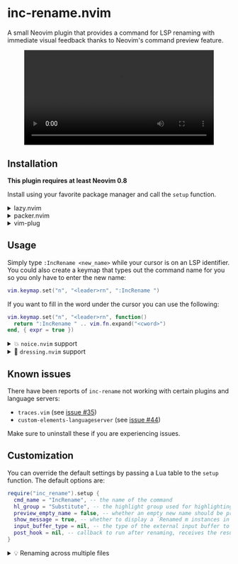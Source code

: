 # inc-rename.nvim

A small Neovim plugin that provides a command for LSP renaming with immediate visual
feedback thanks to Neovim's command preview feature.

<div align="center">
<video src="https://user-images.githubusercontent.com/40792180/197186202-d848ba0c-7d3b-4e01-8e99-36ad7d884308.mp4" width="85%">
</div>

## Installation
**This plugin requires at least Neovim 0.8**

Install using your favorite package manager and call the `setup` function.
<details>
    <summary>lazy.nvim</summary>

```lua
{
  "smjonas/inc-rename.nvim",
  config = function()
    require("inc_rename").setup()
  end,
}
```
</details>

<details>
    <summary>packer.nvim</summary>

```lua
use {
  "smjonas/inc-rename.nvim",
  config = function()
    require("inc_rename").setup()
  end,
}
```
</details>

<details>
    <summary>vim-plug</summary>

```vim
Plug 'smjonas/inc-rename.nvim'
```
Somewhere in your init.lua, you will need to call the setup function:
```lua
require("inc_rename").setup()
```
</details>

## Usage
Simply type `:IncRename <new_name>` while your cursor is on an LSP identifier.
You could also create a keymap that types out the command name for you so you only have to
enter the new name:
```lua
vim.keymap.set("n", "<leader>rn", ":IncRename ")
```
If you want to fill in the word under the cursor you can use the following:
```lua
vim.keymap.set("n", "<leader>rn", function()
  return ":IncRename " .. vim.fn.expand("<cword>")
end, { expr = true })
```

<details>
<summary>💥 <code>noice.nvim</code> support</summary>

</br>If you are using [noice.nvim](https://github.com/folke/noice.nvim), you can enable the `inc_rename` preset like this:

```lua
require("noice").setup {
  presets = { inc_rename = true }
}
```

Then simply type the `:IncRename` command (or use the keymap mentioned above).
<div align="center">
<img src="https://user-images.githubusercontent.com/40792180/197182365-31657338-2b17-4996-86b4-002b4c2d837e.png">
</div>
</br>
</details>

<details>
<summary>&#127800; <code>dressing.nvim</code> support</summary>

</br>If you are using [dressing.nvim](https://github.com/stevearc/dressing.nvim),
set the `input_buffer_type` option to `"dressing"`:
```lua
require("inc_rename").setup {
  input_buffer_type = "dressing",
}
```

Then simply type the `:IncRename` command and the new name you enter will automatically be updated in the input buffer as you type.

The result should look something like this:
<div align="center">
<img src="https://user-images.githubusercontent.com/40792180/188309667-0d7e8086-ae48-4a25-8b01-df11d229b8c6.png">
</div>
</br>

> :bulb: Tip - try these `dressing.nvim` settings to position the input box above the
> cursor to not cover the word being renamed (thank you
> [@RaafatTurki](https://github.com/RaafatTurki) for the suggestion!):
```lua
require("dressing").setup {
  input = {
    override = function(conf)
      conf.col = -1
      conf.row = 0
      return conf
    end,
  },
}
```

</details>

## Known issues
There have been reports of `inc-rename` not working with certain plugins and language servers:
- `traces.vim` (see [issue #35](https://github.com/smjonas/inc-rename.nvim/issues/35))
- `custom-elements-languageserver` (see [issue #44](https://github.com/smjonas/inc-rename.nvim/issues/44))

Make sure to uninstall these if you are experiencing issues.

## Customization
You can override the default settings by passing a Lua table to the `setup` function.
The default options are:
```lua
require("inc_rename").setup {
  cmd_name = "IncRename", -- the name of the command
  hl_group = "Substitute", -- the highlight group used for highlighting the identifier's new name
  preview_empty_name = false, -- whether an empty new name should be previewed; if false the command preview will be cancelled instead
  show_message = true, -- whether to display a `Renamed m instances in n files` message after a rename operation
  input_buffer_type = nil, -- the type of the external input buffer to use (the only supported value is currently "dressing")
  post_hook = nil, -- callback to run after renaming, receives the result table (from LSP handler) as an argument
}
```

<details>
    <summary>💡 Renaming across multiple files</summary>

When renaming across multiple files, make sure to save all affected buffers with
`:wa`. If the Nvim option `inccommand` is set to `split` (`:set inccommand=split`),
a buffer with information about all identifiers to be renamed will be shown as you type.

Here is an example of how this could look like:
<div align="center">
<img src="https://github.com/smjonas/inc-rename.nvim/assets/40792180/36cf0324-09a1-4b3b-8561-ffe3626d52b1">
</div>

</details>
